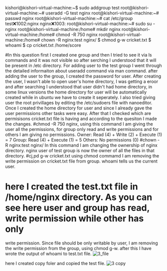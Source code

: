 kishori@kishori-virtual-machine:~$ sudo addgroup test
root@kishori-virtual-machine:~# useradd -G test nginx
root@kishori-virtual-machine:~# passwd nginx 
root@kishori-virtual-machine:~# cat /etc/group
test:x:1002:nginx
nginx:x:1003:
root@kishori-virtual-machine:~# sudo su - nginx
root@kishori-virtual-machine:/home# mkdir nginx
root@kishori-virtual-machine:/home# chmod -R 750 nginx
root@kishori-virtual-machine:/home# chown -R nginx:test nginx/
$ chmod g-w cricket.txt
$ whoami
$ cp cricket.txt /home/score

#In this question first I created one group and then I tried to see it via ls commands and it was not visible so after serching I understood that it will be present in /etc directory. For adding user to the test group I went through the detailed informaiton about useradd command via man command.
after adding the user to the group, I created the password for user. After creating the user, I wasn't able to open user's home directory, I was getting a eroor and after searching I understood that user didn't had home directory, in some linux versions the home directory for user will be automatically created while in ubuntu we have to create it seperately. 
I also tried giving user the root privillages by editing the /etc/sudoers file with nanoeditor. Once I created the home directory for user and since I already gave the user permissions other tasks were easy. 
After that I checked which are permisisons cricket.txt file is having and according to the quesiton I made the changes. 
#chmod -R 750 nginx, using this command I am giving the user all the permissions, for group only read and write permissions and for others I am giving no permissions. 
Owner: Read (4) + Write (2) + Execute (1) = 7
Group: Read (4) + Execute (1) = 5
Others: No permissions (0)
#chown -R nginx:test nginx/
In this command I am changing the ownership of nginx directory. nginx user of test group is now the owner of all the files in that directory. 
#cj,pd g-w cricket.txt
using chmod commamd I am removing the write permission on cricket.txt file from group. 
whoami tells us the current user. 

# here I created the test.txt file in /home/nginx directory. As you can see here user and group has read, write permission while other has only 
write permission. Since file should be only writable by user, I am removing the write permission from the group, using chmod g-w. after this I have wrote the output of whoami to test.txt file.
![3_file](https://github.com/Kis12352/HVA/assets/67793475/5c8309d9-2487-4904-b609-8c35b99e7fa8)

here I created copy foler and copied the test file. 
![3 copy](https://github.com/Kis12352/HVA/assets/67793475/d517e0c5-bd29-40a5-8bfc-66d8bc74e757)
